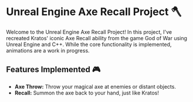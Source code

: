 # Unreal Engine Axe Recall Project 🪓

Welcome to the Unreal Engine Axe Recall Project! In this project, I've recreated Kratos' iconic Axe Recall ability from the game God of War using Unreal Engine and C++. While the core functionality is implemented, animations are a work in progress.

## Features Implemented 🎮

- **Axe Throw:** Throw your magical axe at enemies or distant objects.
- **Recall:** Summon the axe back to your hand, just like Kratos!
